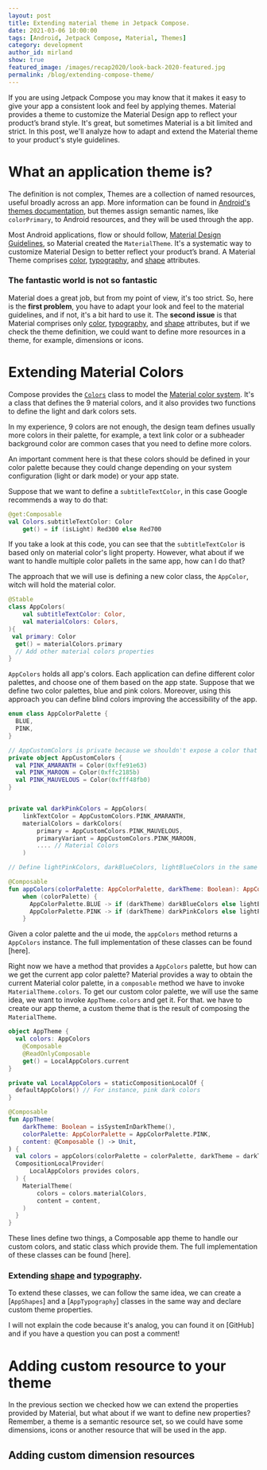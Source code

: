 ```yaml
---
layout: post
title: Extending material theme in Jetpack Compose.
date: 2021-03-06 10:00:00
tags: [Android, Jetpack Compose, Material, Themes]
category: development
author_id: mirland
show: true
featured_image: /images/recap2020/look-back-2020-featured.jpg
permalink: /blog/extending-compose-theme/
---
```


If you are using Jetpack Compose you may know that it makes it easy to give your app a consistent look and feel by applying themes.
Material provides a theme to customize the Material Design app to reflect your product’s brand style.
It's great, but sometimes Material is a bit limited and strict.
In this post, we'll analyze how to adapt and extend the Material theme to  your product's style guidelines.

# What an application theme is?
The definition is not complex, Themes are a collection of named resources, useful broadly across an app.
More information can be found in [Android's themes documentation], but themes assign semantic names, like `colorPrimary`, to Android resources, and they will be used through the app.

Most Android applications, flow or should follow, [Material Design Guidelines], so Material created the `MaterialTheme`.
It's a systematic way to customize Material Design to better reflect your product’s brand.
A Material Theme comprises [color], [typography], and [shape] attributes.


### The fantastic world is not so fantastic
Material does a great job, but from my point of view, it's too strict.
So, here is the **first problem**, you have to adapt your look and feel to the material guidelines, and if not, it's a bit hard to use it.
The **second issue** is that Material comprises only [color], [typography], and [shape] attributes, but if we check the theme definition, we could want to define more resources in a theme, for example, dimensions or icons.

# Extending Material Colors
Compose provides the [`Colors`] class to model the [Material color system].
It's a class that defines the 9 material colors, and it also provides two functions to define the light and dark colors sets.

In my experience, 9 colors are not enough, the design team defines usually more colors in their palette, for example, a text link color or a subheader background color are common cases that you need to define more colors.

An important comment here is that these colors should be defined in your color palette because they could change depending on your system configuration (light or dark mode) or your app state.

Suppose that we want to define a `subtitleTextColor`, in this case Google recommends a way to do that:

```kotlin
@get:Composable
val Colors.subtitleTextColor: Color
    get() = if (isLight) Red300 else Red700
```

If you take a look at this code, you can see that the `subtitleTextColor` is based only on material color's light property.
However, what about if we want to handle multiple color pallets in the same app, how can I do that?

The approach that we will use is defining a new color class, the `AppColor`, witch will hold the material color.

```kotlin
@Stable
class AppColors(
    val subtitleTextColor: Color,
    val materialColors: Colors,
){
 val primary: Color
  get() = materialColors.primary
  // Add other material colors properties
}
```

`AppColors` holds all app's colors.
Each application can define different color palettes, and choose one of them based on the app state.
Suppose that we define two color palettes, blue and pink colors. 
Moreover, using this approach you can define blind colors improving the accessibility of the app.

```kotlin
enum class AppColorPalette {
  BLUE,
  PINK,
}

// AppCustomColors is private because we shouldn't expose a color that is not in a theme
private object AppCustomColors {
  val PINK_AMARANTH = Color(0xffe91e63)
  val PINK_MAROON = Color(0xffc2185b)
  val PINK_MAUVELOUS = Color(0xfff48fb0)
}


private val darkPinkColors = AppColors(
    linkTextColor = AppCustomColors.PINK_AMARANTH,
    materialColors = darkColors(
        primary = AppCustomColors.PINK_MAUVELOUS,
        primaryVariant = AppCustomColors.PINK_MAROON,
        .... // Material Colors
    )

// Define lightPinkColors, darkBlueColors, lightBlueColors in the same way

@Composable
fun appColors(colorPalette: AppColorPalette, darkTheme: Boolean): AppColors =
    when (colorPalette) {
      AppColorPalette.BLUE -> if (darkTheme) darkBlueColors else lightBlueColors
      AppColorPalette.PINK -> if (darkTheme) darkPinkColors else lightPinkColors
    }

```

Given a color palette and the ui mode, the `appColors` method returns a `AppColors` instance.
The full implementation of these classes can be found [here].

Right now we have a method that provides a `AppColors` palette, but how can we get the current app color palette?
Material provides a way to obtain the current Material color palette, in a `composable` method we have to invoke `MaterialTheme.colors`.
To get our custom color palette, we will use the same idea, we want to invoke `AppTheme.colors` and get it.
For that. we have to create our app theme, a custom theme that is the result of composing the `MaterialTheme`.

```kotlin
object AppTheme {
  val colors: AppColors
    @Composable
    @ReadOnlyComposable
    get() = LocalAppColors.current
}

private val LocalAppColors = staticCompositionLocalOf {
  defaultAppColors() // For instance, pink dark colors
}

@Composable
fun AppTheme(
    darkTheme: Boolean = isSystemInDarkTheme(),
    colorPalette: AppColorPalette = AppColorPalette.PINK,
    content: @Composable () -> Unit,
) {
  val colors = appColors(colorPalette = colorPalette, darkTheme = darkTheme)
  CompositionLocalProvider(
      LocalAppColors provides colors,
  ) {
    MaterialTheme(
        colors = colors.materialColors,
        content = content,
    )
  }
}
```

These lines define two things, a Composable app theme to handle our custom colors, and static class which provide them.
The full implementation of these classes can be found [here].


### Extending [shape] and [typography].

To extend these classes, we can follow the same idea, we can create a [`AppShapes`] and a [`AppTypography`] classes in the same way and declare custom theme properties.

I will not explain the code because it's analog, you can found it on [GitHub] and if you have a question you can post a comment!


# Adding custom resource to your theme

In the previous section we checked how we can extend the properties provided by Material, but what about if we want to define new properties?
Remember, a theme is a semantic resource set, so we could have some dimensions, icons or another resource that will be used in the app.

## Adding custom dimension resources


[Android's themes documentation]: https://developer.android.com/guide/topics/ui/look-and-feel/themes
[Material Design Guidelines]: https://material.io/design/introduction
[color]:https://material.io/design/color/
[typography]: https://material.io/design/typography
[shape]: https://material.io/design/shape/
[`Colors`]: https://developer.android.com/reference/kotlin/androidx/compose/material/Colors
[Material color system]: https://material.io/design/color/
